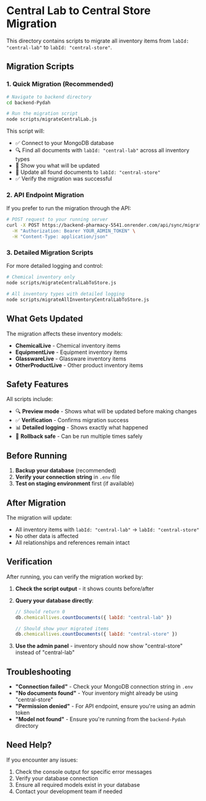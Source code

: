 # Central Lab to Central Store Migration

This directory contains scripts to migrate all inventory items from `labId: "central-lab"` to `labId: "central-store"`.

## Migration Scripts

### 1. Quick Migration (Recommended)
```bash
# Navigate to backend directory
cd backend-Pydah

# Run the migration script
node scripts/migrateCentralLab.js
```

This script will:
- ✅ Connect to your MongoDB database
- 🔍 Find all documents with `labId: "central-lab"` across all inventory types
- 📝 Show you what will be updated
- 🔄 Update all found documents to `labId: "central-store"`
- ✅ Verify the migration was successful

### 2. API Endpoint Migration
If you prefer to run the migration through the API:

```bash
# POST request to your running server
curl -X POST https://backend-pharmacy-5541.onrender.com/api/sync/migrate-central-lab-to-store \
  -H "Authorization: Bearer YOUR_ADMIN_TOKEN" \
  -H "Content-Type: application/json"
```

### 3. Detailed Migration Scripts
For more detailed logging and control:

```bash
# Chemical inventory only
node scripts/migrateCentralLabToStore.js

# All inventory types with detailed logging
node scripts/migrateAllInventoryCentralLabToStore.js
```

## What Gets Updated

The migration affects these inventory models:
- **ChemicalLive** - Chemical inventory items
- **EquipmentLive** - Equipment inventory items  
- **GlasswareLive** - Glassware inventory items
- **OtherProductLive** - Other product inventory items

## Safety Features

All scripts include:
- 🔍 **Preview mode** - Shows what will be updated before making changes
- ✅ **Verification** - Confirms migration success
- 📊 **Detailed logging** - Shows exactly what happened
- 🔄 **Rollback safe** - Can be run multiple times safely

## Before Running

1. **Backup your database** (recommended)
2. **Verify your connection string** in `.env` file
3. **Test on staging environment** first (if available)

## After Migration

The migration will update:
- All inventory items with `labId: "central-lab"` → `labId: "central-store"`
- No other data is affected
- All relationships and references remain intact

## Verification

After running, you can verify the migration worked by:

1. **Check the script output** - it shows counts before/after
2. **Query your database directly**:
   ```javascript
   // Should return 0
   db.chemicallives.countDocuments({ labId: "central-lab" })
   
   // Should show your migrated items
   db.chemicallives.countDocuments({ labId: "central-store" })
   ```

3. **Use the admin panel** - inventory should now show "central-store" instead of "central-lab"

## Troubleshooting

- **"Connection failed"** - Check your MongoDB connection string in `.env`
- **"No documents found"** - Your inventory might already be using "central-store"
- **"Permission denied"** - For API endpoint, ensure you're using an admin token
- **"Model not found"** - Ensure you're running from the `backend-Pydah` directory

## Need Help?

If you encounter any issues:
1. Check the console output for specific error messages
2. Verify your database connection
3. Ensure all required models exist in your database
4. Contact your development team if needed
